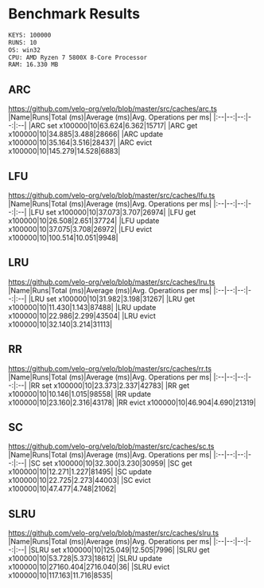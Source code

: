 # Benchmark Results

```bash
KEYS: 100000
RUNS: 10
OS: win32
CPU: AMD Ryzen 7 5800X 8-Core Processor             
RAM: 16.330 MB

```

## ARC

https://github.com/velo-org/velo/blob/master/src/caches/arc.ts
|Name|Runs|Total (ms)|Average (ms)|Avg. Operations per ms|
|:--|--:|--:|--:|:--|
|ARC set x100000|10|63.624|6.362|15717|
|ARC get x100000|10|34.885|3.488|28666|
|ARC update x100000|10|35.164|3.516|28437|
|ARC evict x100000|10|145.279|14.528|6883|


## LFU

https://github.com/velo-org/velo/blob/master/src/caches/lfu.ts
|Name|Runs|Total (ms)|Average (ms)|Avg. Operations per ms|
|:--|--:|--:|--:|:--|
|LFU set x100000|10|37.073|3.707|26974|
|LFU get x100000|10|26.508|2.651|37724|
|LFU update x100000|10|37.075|3.708|26972|
|LFU evict x100000|10|100.514|10.051|9948|


## LRU

https://github.com/velo-org/velo/blob/master/src/caches/lru.ts
|Name|Runs|Total (ms)|Average (ms)|Avg. Operations per ms|
|:--|--:|--:|--:|:--|
|LRU set x100000|10|31.982|3.198|31267|
|LRU get x100000|10|11.430|1.143|87488|
|LRU update x100000|10|22.986|2.299|43504|
|LRU evict x100000|10|32.140|3.214|31113|


## RR

https://github.com/velo-org/velo/blob/master/src/caches/rr.ts
|Name|Runs|Total (ms)|Average (ms)|Avg. Operations per ms|
|:--|--:|--:|--:|:--|
|RR set x100000|10|23.373|2.337|42783|
|RR get x100000|10|10.146|1.015|98558|
|RR update x100000|10|23.160|2.316|43178|
|RR evict x100000|10|46.904|4.690|21319|


## SC

https://github.com/velo-org/velo/blob/master/src/caches/sc.ts
|Name|Runs|Total (ms)|Average (ms)|Avg. Operations per ms|
|:--|--:|--:|--:|:--|
|SC set x100000|10|32.300|3.230|30959|
|SC get x100000|10|12.271|1.227|81495|
|SC update x100000|10|22.725|2.273|44003|
|SC evict x100000|10|47.477|4.748|21062|


## SLRU

https://github.com/velo-org/velo/blob/master/src/caches/slru.ts
|Name|Runs|Total (ms)|Average (ms)|Avg. Operations per ms|
|:--|--:|--:|--:|:--|
|SLRU set x100000|10|125.049|12.505|7996|
|SLRU get x100000|10|53.728|5.373|18612|
|SLRU update x100000|10|27160.404|2716.040|36|
|SLRU evict x100000|10|117.163|11.716|8535|




